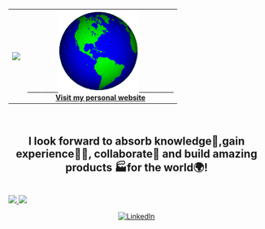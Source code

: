 <table width="100%"  border="0" cellpadding="0" cellspacing="0">
  <tr>
    <td align="center">
      <img align="left" src="https://github-readme-stats.vercel.app/api?username=ilias000&show_icons=true&theme=dracula" />
    </td>
    <td align="center">
      <a href="https://ilias-piotopoulos.com">
        <span>&nbsp;&nbsp;&nbsp;&nbsp;&nbsp;&nbsp;&nbsp;</span>
        <span>&nbsp;&nbsp;&nbsp;&nbsp;&nbsp;&nbsp;&nbsp;</span>
        <img src="https://github.com/benyou1969/benyou1969/blob/master/globe.gif?raw=true" />
        <span>&nbsp;&nbsp;&nbsp;&nbsp;&nbsp;&nbsp;&nbsp;&nbsp;</span>
        <span>&nbsp;&nbsp;&nbsp;&nbsp;&nbsp;&nbsp;&nbsp;&nbsp;</span>
        <br>
        <strong>Visit my personal website </strong>
    </td>
  </tr>
</table>

<br/>

<h2 align= "center"><b>I look forward to absorb knowledge🧠,gain experience👨‍🏭, collaborate🤝 and build amazing products 🏭for the world🌍!</b></h2>

<br/>

<a href="https://github.com/ilias000">
  <img height="180em" src="https://github-readme-stats.vercel.app/api?username=ilias000&theme=buefy&show_icons=true" />
  <img height="180em" src="https://github-readme-stats.vercel.app/api/top-langs/?username=ilias000&theme=buefy&layout=compact" />
</a>

<br/>

<p align="center">
<a href="https://www.linkedin.com/in/ilias-piotopoulos/"><img alt="LinkedIn" src="https://img.shields.io/badge/LinkedIn-Aditya%20Vikram%20Singh-blue?style=flat-square&logo=linkedin"></a>
